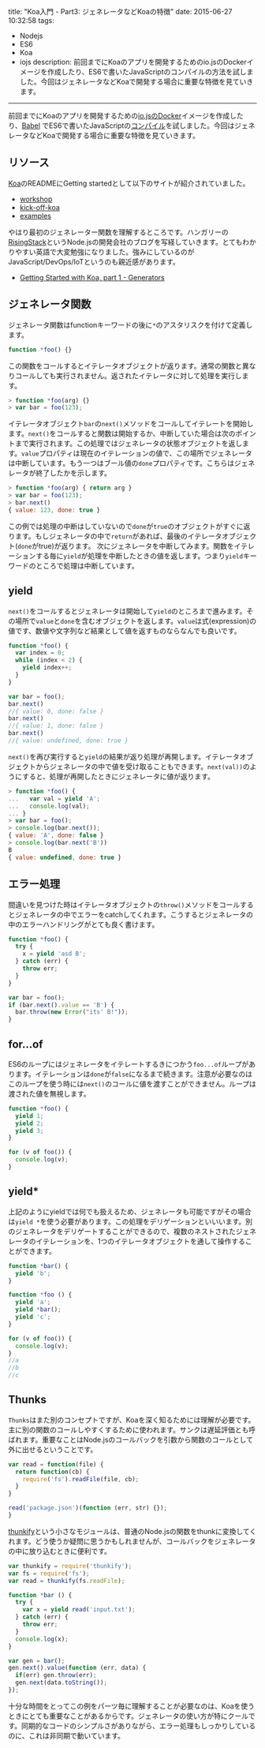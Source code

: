 title: "Koa入門 - Part3: ジェネレータなどKoaの特徴"
date: 2015-06-27 10:32:58
tags:
 - Nodejs
 - ES6
 - Koa
 - iojs
description: 前回までにKoaのアプリを開発するためのio.jsのDockerイメージを作成したり、ES6で書いたJavaScriptのコンパイルの方法を試しました。今回はジェネレータなどKoaで開発する場合に重要な特徴を見ていきます。
---

前回までにKoaのアプリを開発するための[io.jsのDocker](/2015/06/25/koa-tutorial-iojs-on-docker/)イメージを作成したり、[Babel](https://babeljs.io/)
でES6で書いたJavaScriptの[コンパイル](/2015/06/26/koa-tutorial-es6-babel-register/)を試しました。今回はジェネレータなどKoaで開発する場合に重要な特徴を見ていきます。

<!-- more -->

## リソース

[Koa](https://github.com/koajs/koa)のREADMEにGetting startedとして以下のサイトが紹介されていました。

* [workshop](https://github.com/koajs/workshop)
* [kick-off-koa](https://github.com/koajs/kick-off-koa)
* [examples](https://github.com/koajs/examples)

やはり最初のジェネレーター関数を理解するところです。ハンガリーの[RisingStack](http://risingstack.com/)というNode.jsの開発会社のブログを写経していきます。とてもわかりやすい英語で大変勉強になりました。強みにしているのがJavaScript/DevOps/IoTというのも親近感があります。

* [Getting Started with Koa, part 1 - Generators](http://blog.risingstack.com/introduction-to-koa-generators/)


## ジェネレータ関数

ジェネレータ関数はfunctionキーワードの後に`*`のアスタリスクを付けて定義します。

```js
function *foo() {}
```

この関数をコールするとイテレータオブジェクトが返ります。通常の関数と異なりコールしても実行されません。返されたイテレータに対して処理を実行します。

```js
> function *foo(arg) {}
> var bar = foo(123);
```

イテレータオブジェクト`bar`の`next()`メソッドをコールしてイテレートを開始します。`next()`をコールすると関数は開始するか、中断していた場合は次のポイントまで実行されます。この処理ではジェネレータの状態オブジェクトを返します。`value`プロパティは現在のイテレーションの値で、この場所でジェネレータは中断しています。もう一つはブール値の`done`プロパティです。こちらはジェネレータが終了したかを示します。

```js
> function *foo(arg) { return arg }
> var bar = foo(123);
> bar.next()
{ value: 123, done: true }
```

この例では処理の中断はしていないので`done`が`true`のオブジェクトがすぐに返ります。もしジェネレータの中で`return`があれば、最後のイテレータオブジェクト(`done`がtrue)が返ります。
次にジェネレータを中断してみます。関数をイテレーションする毎に`yield`が処理を中断したときの値を返します。つまり`yield`キーワードのところで処理は中断しています。

## yield

`next()`をコールするとジェネレータは開始して`yield`のところまで進みます。その場所で`value`と`done`を含むオブジェクトを返します。`value`は式(expression)の値です、数値や文字列など結果として値を返すものならなんでも良いです。

```js
function *foo() {
  var index = 0;
  while (index < 2) {
    yield index++;
  }
}

var bar = foo();
bar.next()
//{ value: 0, done: false }
bar.next()
//{ value: 1, done: false }
bar.next()
//{ value: undefined, done: true } 
```

`next()`を再び実行すると`yield`の結果が返り処理が再開します。イテレータオブジェクトからジェネレータの中で値を受け取ることもできます。`next(val))`のようにすると、処理が再開したときにジェネレータに値が返ります。

```js
> function *foo() {
...   var val = yield 'A';
...   console.log(val);
... }
> var bar = foo();
> console.log(bar.next());
{ value: 'A', done: false }
> console.log(bar.next('B'))
B
{ value: undefined, done: true }
```

## エラー処理

間違いを見つけた時はイテレータオブジェクトの`throw()`メソッドをコールするとジェネレータの中でエラーをcatchしてくれます。こうするとジェネレータの中のエラーハンドリングがとても良く書けます。

```js
function *foo() {
  try {
    x = yield 'asd B';
  } catch (err) {
    throw err;
  }
}

var bar = foo();
if (bar.next().value == 'B') {
  bar.throw(new Error("its' B!"));
}
```

## for...of

ES6のループにはジェネレータをイテレートするきにつかう`foo...of`ループがあります。イテレーションは`done`が`false`になるまで続きます。注意が必要なのはこのループを使う時には`next()`のコールに値を渡すことができません。ループは渡された値を無視します。

```js
function *foo() {
  yield 1;
  yield 2;
  yield 3;
}

for (v of foo()) {
  console.log(v);
}
```

## yield*

上記のようにyieldでは何でも扱えるため、ジェネレータも可能ですがその場合は`yield *`を使う必要があります。この処理をデリゲーションといいいます。別のジェネレータをデリゲートすることができるので、複数のネストされたジェネレータのイテレーションを、1つのイテレータオブジェクトを通して操作することができます。

```js
function *bar() {
  yield 'b';
}

function *foo () {
  yield 'a';
  yield *bar();
  yield 'c';
}

for (v of foo()) {
  console.log(v);
}
//a
//b
//c
```

## Thunks

`Thunks`はまた別のコンセプトですが、Koaを深く知るためには理解が必要です。主に別の関数のコールしやすくするために使われます。サンクは遅延評価とも呼ばれます。重要なことはNode.jsのコールバックを引数から関数のコールとして外に出せるということです。

```js
var read = function(file) {
  return function(cb) {
    require('fs').readFile(file, cb);
  }
}

read('package.json')(function (err, str) {});
}
```

[thunkify](https://github.com/tj/node-thunkify)という小さなモジュールは、普通のNode.jsの関数をthunkに変換してくれます。どう使うか疑問に思うかもしれませんが、コールバックをジェネレータの中に放り込むときに便利です。

```js
var thunkify = require('thunkify');
var fs = require('fs');
var read = thunkify(fs.readFile);

function *bar () {
  try {
    var x = yield read('input.txt');
  } catch (err) {
    throw err;
  }
  console.log(x);
}

var gen = bar();
gen.next().value(function (err, data) {
  if(err) gen.throw(err);
  gen.next(data.toString());
});
```

十分な時間をとってこの例をパーツ毎に理解することが必要なのは、Koaを使うときにとても重要なことがあるからです。ジェネレータの使い方が特にクールです。同期的なコードのシンプルさがありながら、エラー処理もしっかりしているのに、これは非同期で動いています。